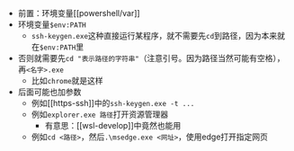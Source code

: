 - 前置：环境变量[[powershell/var]]
- 环境变量`$env:PATH`
  - `ssh-keygen.exe`这种直接运行某程序，就不需要先`cd`到路径，因为本来就在`$env:PATH`里
- 否则就需要先`cd "表示路径的字符串"`（注意引号。因为路径当然可能有空格），再`<名字>.exe`
  - 比如`chrome`就是这样
- 后面可能也加参数
  - 例如[[https-ssh]]中的`ssh-keygen.exe -t ...`
  - 例如`explorer.exe 路径`打开资源管理器
    - 有意思：[[wsl-develop]]中竟然也能用
  - 例如`cd <路径>`，然后`.\msedge.exe <网址>`，使用edge打开指定网页